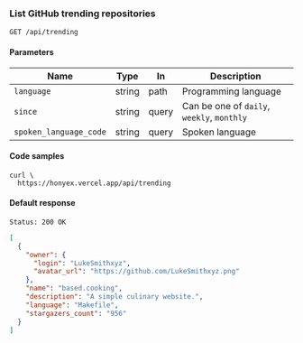 ### List GitHub trending repositories

```http
GET /api/trending
```

#### Parameters

| Name                   | Type   | In    | Description                                |
| ---------------------- | ------ | ----- | ------------------------------------------ |
| `language`             | string | path  | Programming language                       |
| `since`                | string | query | Can be one of `daily`, `weekly`, `monthly` |
| `spoken_language_code` | string | query | Spoken language                            |

#### Code samples

```shell
curl \
  https://honyex.vercel.app/api/trending
```

#### Default response

```
Status: 200 OK
```

```json
[
  {
    "owner": {
      "login": "LukeSmithxyz",
      "avatar_url": "https://github.com/LukeSmithxyz.png"
    },
    "name": "based.cooking",
    "description": "A simple culinary website.",
    "language": "Makefile",
    "stargazers_count": "956"
  }
]
```
